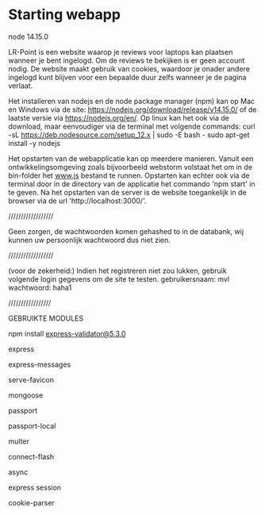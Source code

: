 # Starting webapp
node 14.15.0

LR-Point is een website waarop je reviews voor laptops kan plaatsen wanneer je bent ingelogd.
Om de reviews te bekijken is er geen account nodig. De website maakt gebruik van cookies, waardoor je onader andere ingelogd kunt blijven voor een bepaalde duur zelfs wanneer je de pagina verlaat.

Het installeren van nodejs en de node package manager (npm) kan op Mac en Windows via de site: https://nodejs.org/download/release/v14.15.0/ of de laatste versie via https://nodejs.org/en/. 
Op linux kan het ook via de download, maar eenvoudiger via de terminal met volgende commands: 
curl -sL https://deb.nodesource.com/setup_12.x | sudo -E bash -
sudo apt-get install -y nodejs

Het opstarten van de webapplicatie kan op meerdere manieren. Vanuit een ontwikkelingsomgeving zoals bijvoorbeeld webstorm volstaat het om in de bin-folder het www.js bestand te runnen. Opstarten kan echter ook via de terminal door in de directory van de applicatie het commando 'npm start' in te geven. Na het opstarten van de server is de website toegankelijk in de browser via de url 'http://localhost:3000/'.



//////////////////


Geen zorgen, de wachtwoorden komen gehashed to in de databank, wij kunnen uw persoonlijk wachtwoord dus niet zien. 


//////////////////


(voor de zekerheid:)
Indien het registreren niet zou lukken, gebruik volgende login gegevens om de site te testen.
gebruikersnaam: mvl
wachtwoord: haha1



/////////////////


GEBRUIKTE MODULES


npm install express-validator@5.3.0

express

express-messages

serve-favicon

mongoose

passport

passport-local

multer

connect-flash

async

express session

cookie-parser
